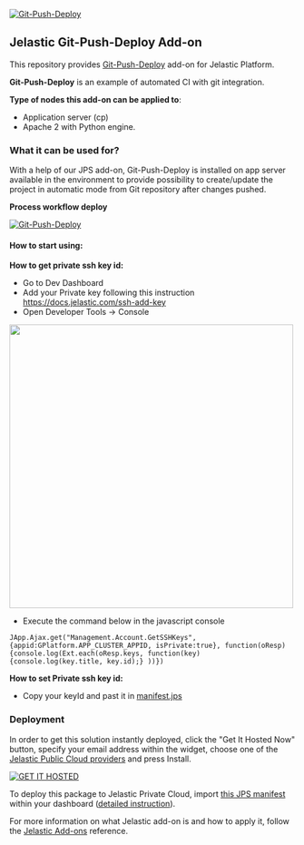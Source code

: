 [![Git-Push-Deploy](https://jelastic.com/assets/img/jelastic-logo265.png)](../../../git-push-deploy)
## Jelastic Git-Push-Deploy Add-on 

This repository provides [Git-Push-Deploy](https://github.com/jelastic-jps/git-push-deploy) add-on for Jelastic Platform.

**Git-Push-Deploy** is an example of automated CI with git integration.

**Type of nodes this add-on can be applied to**: 
- Application server (cp)
- Apache 2 with Python engine.

### What it can be used for?

With a help of our JPS add-on, Git-Push-Deploy is installed on app server available in the environment to provide possibility to create/update the project in automatic mode from Git repository after changes pushed.

**Process workflow deploy**

[![Git-Push-Deploy](https://docs.google.com/drawings/d/1WHDD_uj96olWKjI2ukcxcBKlHNsL4YUifAfQ_WIE5fk/pub?w=528&h=322)](../../../git-push-deploy)

#### How to start using:

**How to get private ssh key id:**

- Go to Dev Dashboard
- Add your Private key following this instruction https://docs.jelastic.com/ssh-add-key
- Open Developer Tools -> Console 

<img src="https://raw.githubusercontent.com/siruslan/git-push-deploy/master/images/how-get-private-keyid.png" width="500">

- Execute the command below in the javascript console

```
JApp.Ajax.get("Management.Account.GetSSHKeys", {appid:GPlatform.APP_CLUSTER_APPID, isPrivate:true}, function(oResp) {console.log(Ext.each(oResp.keys, function(key) {console.log(key.title, key.id);} ))})
```
**How to set Private ssh key id:**
- Copy your keyId and past it in [manifest.jps](manifest.jps)

### Deployment

In order to get this solution instantly deployed, click the "Get It Hosted Now" button, specify your email address within the widget, choose one of the [Jelastic Public Cloud providers](https://jelastic.cloud) and press Install.

[![GET IT HOSTED](https://raw.githubusercontent.com/jelastic-jps/jpswiki/master/images/getithosted.png)](https://jelastic.com/install-application/?manifest=https%3A%2F%2Fgithub.com%2Fjelastic-jps%2Fgit-push-deploy%2Fraw%2Fmaster%2Fmanifest.jps)

To deploy this package to Jelastic Private Cloud, import [this JPS manifest](../../raw/master/manifest.jps) within your dashboard ([detailed instruction](https://docs.jelastic.com/environment-export-import#import)).

For more information on what Jelastic add-on is and how to apply it, follow the [Jelastic Add-ons](https://github.com/jelastic-jps/jpswiki/wiki/Jelastic-Addons) reference.
